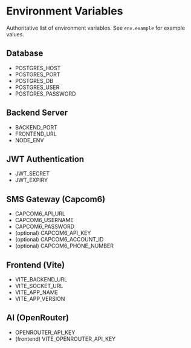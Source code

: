 # Environment Variables

Authoritative list of environment variables. See `env.example` for example values.

## Database
- POSTGRES_HOST
- POSTGRES_PORT
- POSTGRES_DB
- POSTGRES_USER
- POSTGRES_PASSWORD

## Backend Server
- BACKEND_PORT
- FRONTEND_URL
- NODE_ENV

## JWT Authentication
- JWT_SECRET
- JWT_EXPIRY

## SMS Gateway (Capcom6)
- CAPCOM6_API_URL
- CAPCOM6_USERNAME
- CAPCOM6_PASSWORD
- (optional) CAPCOM6_API_KEY
- (optional) CAPCOM6_ACCOUNT_ID
- (optional) CAPCOM6_PHONE_NUMBER

## Frontend (Vite)
- VITE_BACKEND_URL
- VITE_SOCKET_URL
- VITE_APP_NAME
- VITE_APP_VERSION

## AI (OpenRouter)
- OPENROUTER_API_KEY
- (frontend) VITE_OPENROUTER_API_KEY
